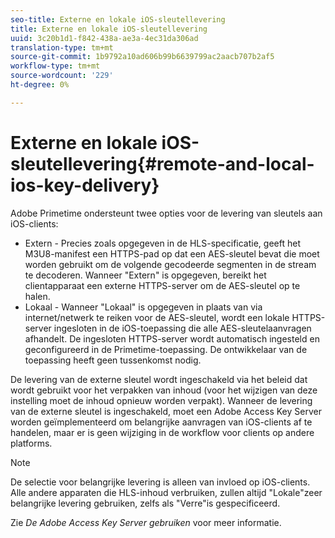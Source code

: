 ```yaml
---
seo-title: Externe en lokale iOS-sleutellevering
title: Externe en lokale iOS-sleutellevering
uuid: 3c20b1d1-f842-438a-ae3a-4ec31da306ad
translation-type: tm+mt
source-git-commit: 1b9792a10ad606b99b6639799ac2aacb707b2af5
workflow-type: tm+mt
source-wordcount: '229'
ht-degree: 0%

---
```



# Externe en lokale iOS-sleutellevering{#remote-and-local-ios-key-delivery}

Adobe Primetime ondersteunt twee opties voor de levering van sleutels aan iOS-clients:

* Extern - Precies zoals opgegeven in de HLS-specificatie, geeft het M3U8-manifest een HTTPS-pad op dat een AES-sleutel bevat die moet worden gebruikt om de volgende gecodeerde segmenten in de stream te decoderen. Wanneer &quot;Extern&quot; is opgegeven, bereikt het clientapparaat een externe HTTPS-server om de AES-sleutel op te halen.
* Lokaal - Wanneer &quot;Lokaal&quot; is opgegeven in plaats van via internet/netwerk te reiken voor de AES-sleutel, wordt een lokale HTTPS-server ingesloten in de iOS-toepassing die alle AES-sleutelaanvragen afhandelt. De ingesloten HTTPS-server wordt automatisch ingesteld en geconfigureerd in de Primetime-toepassing. De ontwikkelaar van de toepassing heeft geen tussenkomst nodig.

De levering van de externe sleutel wordt ingeschakeld via het beleid dat wordt gebruikt voor het verpakken van inhoud (voor het wijzigen van deze instelling moet de inhoud opnieuw worden verpakt). Wanneer de levering van de externe sleutel is ingeschakeld, moet een Adobe Access Key Server worden geïmplementeerd om belangrijke aanvragen van iOS-clients af te handelen, maar er is geen wijziging in de workflow voor clients op andere platforms.

>[!NOTE]
>
>De selectie voor belangrijke levering is alleen van invloed op iOS-clients. Alle andere apparaten die HLS-inhoud verbruiken, zullen altijd &quot;Lokale&quot;zeer belangrijke levering gebruiken, zelfs als &quot;Verre&quot;is gespecificeerd.

Zie *De Adobe Access Key Server gebruiken* voor meer informatie.
